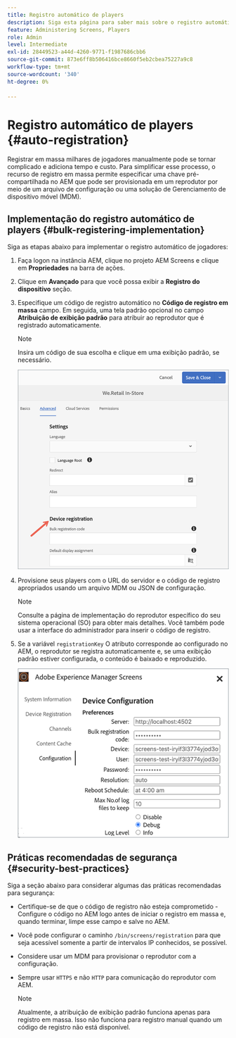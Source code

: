 ```yaml
---
title: Registro automático de players
description: Siga esta página para saber mais sobre o registro automático de players com AMS/telas no local.
feature: Administering Screens, Players
role: Admin
level: Intermediate
exl-id: 28449523-a44d-4260-9771-f1987686cbb6
source-git-commit: 873e6ff8b506416bce8660f5eb2cbea75227a9c8
workflow-type: tm+mt
source-wordcount: '340'
ht-degree: 0%

---
```


# Registro automático de players {#auto-registration}

Registrar em massa milhares de jogadores manualmente pode se tornar complicado e adiciona tempo e custo. Para simplificar esse processo, o recurso de registro em massa permite especificar uma chave pré-compartilhada no AEM que pode ser provisionada em um reprodutor por meio de um arquivo de configuração ou uma solução de Gerenciamento de dispositivo móvel (MDM).

## Implementação do registro automático de players {#bulk-registering-implementation}

Siga as etapas abaixo para implementar o registro automático de jogadores:

1. Faça logon na instância AEM, clique no projeto AEM Screens e clique em **Propriedades** na barra de ações.
1. Clique em **Avançado** para que você possa exibir a **Registro do dispositivo** seção.

1. Especifique um código de registro automático no **Código de registro em massa** campo. Em seguida, uma tela padrão opcional no campo **Atribuição de exibição padrão** para atribuir ao reprodutor que é registrado automaticamente.

   >[!NOTE]
   >Insira um código de sua escolha e clique em uma exibição padrão, se necessário.

   ![imagem](/help/user-guide/assets/auto-registration/auto-register1.png)
1. Provisione seus players com o URL do servidor e o código de registro apropriados usando um arquivo MDM ou JSON de configuração.

   >[!NOTE]
   >Consulte a página de implementação do reprodutor específico do seu sistema operacional (SO) para obter mais detalhes. Você também pode usar a interface do administrador para inserir o código de registro.

1. Se a variável `registrationKey` O atributo corresponde ao configurado no AEM, o reprodutor se registra automaticamente e, se uma exibição padrão estiver configurada, o conteúdo é baixado e reproduzido.

   ![imagem](/help/user-guide/assets/auto-registration/auto-register2.png)

## Práticas recomendadas de segurança {#security-best-practices}

Siga a seção abaixo para considerar algumas das práticas recomendadas para segurança:

* Certifique-se de que o código de registro não esteja comprometido - Configure o código no AEM logo antes de iniciar o registro em massa e, quando terminar, limpe esse campo e salve no AEM.

* Você pode configurar o caminho `/bin/screens/registration` para que seja acessível somente a partir de intervalos IP conhecidos, se possível.

* Considere usar um MDM para provisionar o reprodutor com a configuração.

* Sempre usar `HTTPS` e não `HTTP` para comunicação do reprodutor com AEM.

  >[!NOTE]
  >Atualmente, a atribuição de exibição padrão funciona apenas para registro em massa. Isso não funciona para registro manual quando um código de registro não está disponível.
